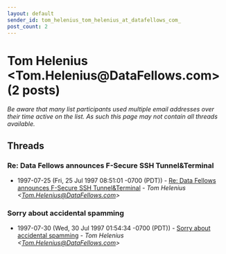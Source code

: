 ```yaml
---
layout: default
sender_id: tom_helenius_tom_helenius_at_datafellows_com_
post_count: 2
---
```


# Tom Helenius <Tom.Helenius<span>@</span>DataFellows.com> (2 posts)

_Be aware that many list participants used multiple email addresses over their time active on the list. As such this page may not contain all threads available._

## Threads

### Re: Data Fellows announces F-Secure SSH Tunnel&Terminal
+ 1997-07-25 (Fri, 25 Jul 1997 08:51:01 -0700 (PDT)) - [Re: Data Fellows announces F-Secure SSH Tunnel&Terminal](/archive/1997/07/668763cae183a1ed4bdcef33625d792a6ed7762f8a9c85d416e7bd33b83c1a34) - _Tom Helenius \<Tom.Helenius@DataFellows.com\>_

### Sorry about accidental spamming
+ 1997-07-30 (Wed, 30 Jul 1997 01:54:34 -0700 (PDT)) - [Sorry about accidental spamming](/archive/1997/07/294f62382a8a54a010bbdc18e0d3c1377972e78bbeda2853f03e0b79c66c16b4) - _Tom Helenius \<Tom.Helenius@DataFellows.com\>_

